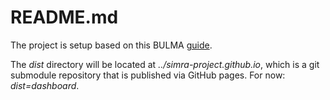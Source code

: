 # README.md

The project is setup based on this BULMA [guide](https://bulma.io/documentation/customize/with-webpack/).

The *dist* directory will be located at *../simra-project.github.io*, which is a git submodule repository that is published via GitHub pages.
For now: *dist=dashboard*.
